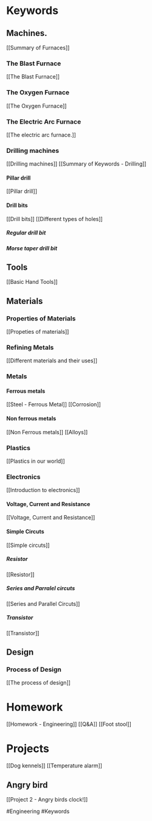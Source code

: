 
# Keywords

## Machines.
[[Summary of Furnaces]]

### The Blast Furnace
[[The Blast Furnace]]

### The Oxygen Furnace
[[The Oxygen Furnace]]

### The Electric Arc Furnace
[[The electric arc furnace.]]

### Drilling machines
[[Drilling machines]]
[[Summary of Keywords - Drilling]]

#### Pillar drill
[[Pillar drill]]

#### Drill bits
[[Drill bits]]
[[Different types of holes]]

##### Regular drill bit

##### Morse taper drill bit

## Tools
[[Basic Hand Tools]]

## Materials

### Properties of Materials
[[Propeties of materials]]

### Refining Metals
[[Different materials and their uses]]

### Metals

#### Ferrous metals
[[Steel - Ferrous Metal]]
[[Corrosion]]

#### Non ferrous metals
[[Non Ferrous metals]]
[[Alloys]]

### Plastics
[[Plastics in our world]]

### Electronics
[[Introduction to electronics]]

#### Voltage, Current and Resistance
[[Voltage, Current and Resistance]]

#### Simple Circuts
[[Simple circuts]]

##### Resistor
[[Resistor]]

##### Series and Parralel circuts
[[Series and Parallel Circuts]]

##### Transistor
[[Transistor]]

## Design

### Process of Design
[[The process of design]]


# Homework
[[Homework - Engineering]]
[[Q&A]]
[[Foot stool]]

# Projects
[[Dog kennels]]
[[Temperature alarm]]

## Angry bird
[[Project 2 - Angry birds clock!]]

#Engineering #Keywords